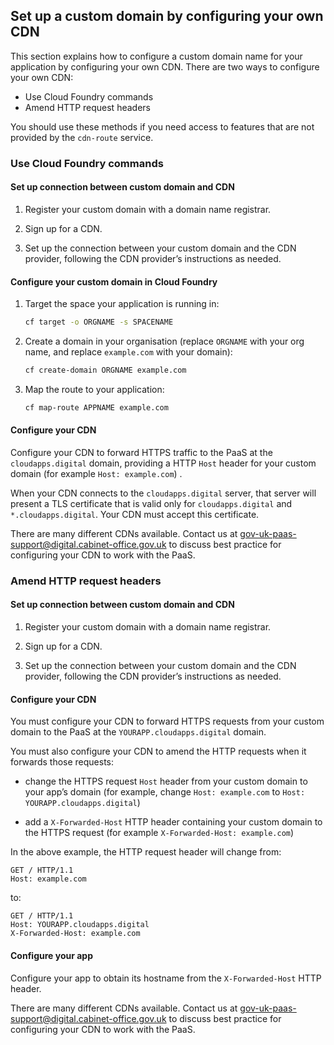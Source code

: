 ## Set up a custom domain by configuring your own CDN

This section explains how to configure a custom domain name for your application by configuring your own CDN. There are two ways to configure your own CDN:

- Use Cloud Foundry commands
- Amend HTTP request headers

You should use these methods if you need access to features that are not provided by the `cdn-route` service.

### Use Cloud Foundry commands

#### Set up connection between custom domain and CDN 

1. Register your custom domain with a domain name registrar.

1. Sign up for a CDN.

1. Set up the connection between your custom domain and the CDN provider, following the CDN provider’s instructions as needed.

#### Configure your custom domain in Cloud Foundry

1. Target the space your application is running in:

    ```bash
    cf target -o ORGNAME -s SPACENAME
    ```

2. Create a domain in your organisation (replace `ORGNAME` with your org name, and replace `example.com` with your domain):

    ```bash
    cf create-domain ORGNAME example.com
    ```

3. Map the route to your application:

    ```bash
    cf map-route APPNAME example.com
    ```

#### Configure your CDN

Configure your CDN to forward HTTPS traffic to the PaaS at the `cloudapps.digital` domain, providing a HTTP `Host` header for your custom domain (for example `Host: example.com`) .

When your CDN connects to the `cloudapps.digital` server, that server will present a TLS certificate that is valid only for `cloudapps.digital` and `*.cloudapps.digital`. Your CDN must accept this certificate.

There are many different CDNs available. Contact us at [gov-uk-paas-support@digital.cabinet-office.gov.uk](mailto:gov-uk-paas-support@digital.cabinet-office.gov.uk) to discuss best practice for configuring your CDN to work with the PaaS.

### Amend HTTP request headers

#### Set up connection between custom domain and CDN 

1. Register your custom domain with a domain name registrar.

1. Sign up for a CDN.

1. Set up the connection between your custom domain and the CDN provider, following the CDN provider’s instructions as needed.

#### Configure your CDN

You must configure your CDN to forward HTTPS requests from your custom domain to the PaaS at the `YOURAPP.cloudapps.digital` domain. 

You must also configure your CDN to amend the HTTP requests when it forwards those requests:

- change the HTTPS request `Host` header from your custom domain to your app’s domain (for example, change `Host: example.com` to `Host: YOURAPP.cloudapps.digital`) 

- add a `X-Forwarded-Host` HTTP header containing your custom domain to the HTTPS request (for example `X-Forwarded-Host: example.com`)

In the above example, the HTTP request header will change from: 

```
GET / HTTP/1.1
Host: example.com
```

to:

```
GET / HTTP/1.1
Host: YOURAPP.cloudapps.digital
X-Forwarded-Host: example.com
```

#### Configure your app

Configure your app to obtain its hostname from the `X-Forwarded-Host` HTTP header. 

There are many different CDNs available. Contact us at [gov-uk-paas-support@digital.cabinet-office.gov.uk](mailto:gov-uk-paas-support@digital.cabinet-office.gov.uk) to discuss best practice for configuring your CDN to work with the PaaS.

